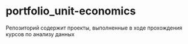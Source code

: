 # portfolio_unit-economics
Репозиторий содержит проекты, выполненные в ходе прохождения курсов по анализу данных
